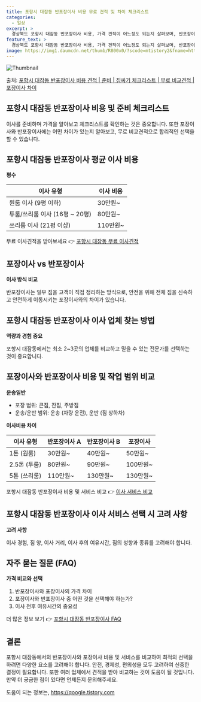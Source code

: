 ```yaml
---
title: 포항시 대잠동 반포장이사 비용 무료 견적 및 차이 체크리스트
categories:
  - 일상
excerpt: >
  경상북도 포항시 대잠동 반포장이사 비용, 가격 견적이 어느정도 되는지 살펴보며, 반포장이사를 준비함에 있어 짐싸기 준비 체크리스트가 무엇인지 보겠습니다. 마지막으로 포장이사와 차이점을 통해 무료 비교견적으로 어떤 것이 더 합리적인 선택인지 공유 드립니다.포항시 대잠동 포장이사 견적 샘플 보기 👈 클릭포항시 대잠동 포장이사 가격 살펴보기 👈 클릭포항시 대잠동 반포장이사 평균 이사 비용평수포항시 대잠동 평균 이사 비용원룸 이사9평 이하 (1톤)30만원~투룸/쓰리룸 이사16평 ~ 20평 (2.5톤)80만원~쓰리룸 이사21평 (5톤) ~110만원~우리집 무료 이사견적 받기 👈 클릭포장 vs 반포장: 이사 방식 비교포장이사는 모든 짐을 전문 업체가 포장하여 이동하는 반면, 반포장이사는 일부 짐을 고객이 직접..
feature_text: >
  경상북도 포항시 대잠동 반포장이사 비용, 가격 견적이 어느정도 되는지 살펴보며, 반포장이사를 준비함에 있어 짐싸기 준비 체크리스트가 무엇인지 보겠습니다. 마지막으로 포장이사와 차이점을 통해 무료 비교견적으로 어떤 것이 더 합리적인 선택인지 공유 드립니다.포항시 대잠동 포장이사 견적 샘플 보기 👈 클릭포항시 대잠동 포장이사 가격 살펴보기 👈 클릭포항시 대잠동 반포장이사 평균 이사 비용평수포항시 대잠동 평균 이사 비용원룸 이사9평 이하 (1톤)30만원~투룸/쓰리룸 이사16평 ~ 20평 (2.5톤)80만원~쓰리룸 이사21평 (5톤) ~110만원~우리집 무료 이사견적 받기 👈 클릭포장 vs 반포장: 이사 방식 비교포장이사는 모든 짐을 전문 업체가 포장하여 이동하는 반면, 반포장이사는 일부 짐을 고객이 직접..
image: https://img1.daumcdn.net/thumb/R800x0/?scode=mtistory2&fname=https%3A%2F%2Fblog.kakaocdn.net%2Fdn%2F9DTp3%2FbtsHcLNBnpF%2FHdFZ0LQuUeKgqcVogF9R51%2Fimg.webp
---
```


![Thumbnail](https://img1.daumcdn.net/thumb/R800x0/?scode=mtistory2&fname=https%3A%2F%2Fblog.kakaocdn.net%2Fdn%2F9DTp3%2FbtsHcLNBnpF%2FHdFZ0LQuUeKgqcVogF9R51%2Fimg.webp)

<p>출처: <a href="https://qoogle.tistory.com/9479" rel="dofollow">포항시 대잠동 반포장이사 비용 견적 | 준비 | 짐싸기 체크리스트 | 무료 비교견적 | 포장이사 차이</a> </p>

## 포항시 대잠동 반포장이사 비용 및 준비 체크리스트



이사를 준비하며 가격을 알아보고 체크리스트를 확인하는 것은 중요합니다. 또한 포장이사와 반포장이사에는 어떤 차이가 있는지 알아보고, 무료
비교견적으로 합리적인 선택을 할 수 있습니다.

## 포항시 대잠동 반포장이사 평균 이사 비용

**평수**

**이사 유형** | **이사 비용**  
---|---  
원룸 이사 (9평 이하) | 30만원~  
투룸/쓰리룸 이사 (16평 ~ 20평) | 80만원~  
쓰리룸 이사 (21평 이상) | 110만원~  
  
무료 이사견적을 받아보세요 👉 [포항시 대잠동 무료 이사견적](링크)

## 포장이사 vs 반포장이사

**이사 방식 비교**

반포장이사는 일부 짐을 고객이 직접 정리하는 방식으로, 안전을 위해 전체 짐을 신속하고 안전하게 이동시키는 포장이사와의 차이가 있습니다.

## 포항시 대잠동 반포장이사 이사 업체 찾는 방법

**역량과 경험 중요**

포항시 대잠동에서는 최소 2~3곳의 업체를 비교하고 믿을 수 있는 전문가를 선택하는 것이 중요합니다.

## 포장이사와 반포장이사 비용 및 작업 범위 비교

**운송일반**

  * 포장 범위: 큰짐, 잔짐, 주방짐
  * 운송/운반 범위: 운송 (차량 운전), 운반 (짐 상하차)

**이사비용 차이**

**이사 유형** | **반포장이사 A** | **반포장이사 B** | **포장이사**  
---|---|---|---  
1톤 (원룸) | 30만원~ | 40만원~ | 50만원~  
2.5톤 (투룸) | 80만원~ | 90만원~ | 100만원~  
5톤 (쓰리룸) | 110만원~ | 130만원~ | 130만원~  
  
포항시 대잠동 반포장이사 비용 및 서비스 비교 👉 [이사 서비스 비교](링크)

## 포항시 대잠동 반포장이사 이사 서비스 선택 시 고려 사항

**고려 사항**

이사 경험, 짐 양, 이사 거리, 이사 후의 여유시간, 짐의 성향과 종류를 고려해야 합니다.

## 자주 묻는 질문 (FAQ)

**가격 비교와 선택**

  1. 반포장이사와 포장이사의 가격 차이
  2. 포장이사와 반포장이사 중 어떤 것을 선택해야 하는가?
  3. 이사 전후 여유시간의 중요성

더 많은 정보 보기 👉 [포항시 대잠동 반포장이사 FAQ](링크)



## 결론



포항시 대잠동에서의 반포장이사와 포장이사 비용 및 서비스를 비교하여 최적의 선택을 하려면 다양한 요소를 고려해야 합니다. 안전, 경제성,
편의성을 모두 고려하여 신중한 결정이 필요합니다. 또한 여러 업체에서 견적을 받아 비교하는 것이 도움이 될 것입니다. 만약 더 궁금한 점이
있다면 언제든지 문의해주세요.

 

도움이 되는 정보는, <a href="https://qoogle.tistory.com" rel="dofollow">https://qoogle.tistory.com</a>


